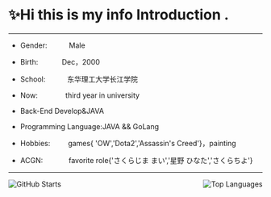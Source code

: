 # ✨Hi this is my info Introduction .

<!--
**9AM751/9AM751** is a ✨ _special_ ✨ repository because its `README.md` (this file) appears on your GitHub profile.

Here are some ideas to get you started:

- 🔭 I’m currently working on ...
- 🌱 I’m currently learning ...
- 👯 I’m looking to collaborate on ...
- 🤔 I’m looking for help with ...
- 💬 Ask me about ...
- 📫 How to reach me: ...
- 😄 Pronouns: ...
- ⚡ Fun fact: ...
-->

--------

- Gender:                        Male

- Birth:                             Dec，2000

- School:                         东华理工大学长江学院

- Now:                             third year in university

- Back-End Develop&JAVA

- Programming Language:JAVA && GoLang

- Hobbies:                      games{ 'OW','Dota2','Assassin's Creed'}，painting

- ACGN:                          favorite role{'さくらじま まい','星野 ひなた','さくらちよ'}

-----------

<img src="https://github-readme-stats.vercel.app/api?username=9AM751&show_icons=true&theme=radical&count_private=true&hide_title=true&hide_border=true&include_all_commits=true" alt="GitHub Starts"/>  <img align="right" src="https://github-readme-stats.vercel.app/api/top-langs/?username=9AM751&hide=pascal,html,CSS" alt="Top Languages"/>
